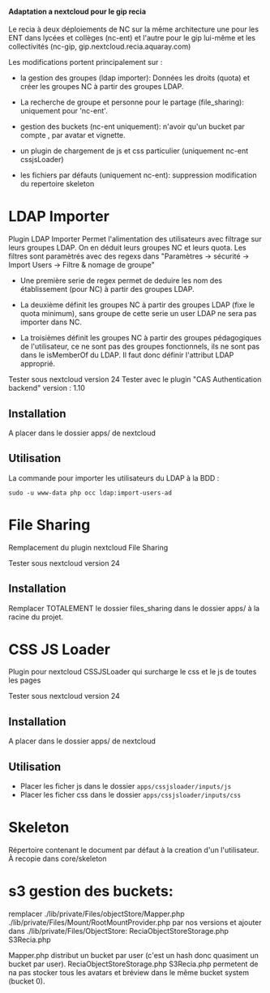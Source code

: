 #### Adaptation a nextcloud pour le gip recia

Le recia à deux déploiements de NC sur la même architecture une pour les
ENT dans lycées et collèges (nc-ent) et l'autre pour le gip lui-même et les collectivités (nc-gip, gip.nextcloud.recia.aquaray.com) 


Les modifications portent principalement sur :
- la gestion des groupes (ldap importer):
Données les droits (quota) et créer les groupes NC à partir des groupes LDAP.

- La recherche de groupe et personne pour le partage (file_sharing):
uniquement pour 'nc-ent'.

- gestion des buckets (nc-ent uniquement):
n'avoir qu'un bucket par compte , par avatar et vignette.

- un plugin de chargement de js et css particulier (uniquement nc-ent cssjsLoader)

- les fichiers par défauts (uniquement nc-ent):
suppression modification du repertoire skeleton


# LDAP Importer

Plugin LDAP Importer
Permet l'alimentation des utilisateurs avec filtrage sur leurs groupes LDAP.
On en déduit leurs groupes NC et leurs quota.
Les filtres sont paramètrés avec des regexs dans "Paramètres -> sécurité -> Import Users -> Filtre & nomage de groupe"

- Une première serie de regex permet de deduire les nom des établissement (pour NC) à partir des groupes LDAP.
- La deuxième définit les groupes NC à partir des groupes LDAP (fixe le quota minimum),
sans groupe de cette serie un user LDAP ne sera pas importer dans NC.

- La troisièmes définit les groupes NC à partir des groupes pédagogiques de l'utilisateur, ce ne sont pas des groupes fonctionnels, ils  ne sont pas dans le isMemberOf du LDAP.
Il faut donc définir l'attribut LDAP approprié. 
  
Tester sous nextcloud version 24
Tester avec le plugin "CAS Authentication backend" version : 1.10

## Installation

A placer dans le dossier apps/ de nextcloud

## Utilisation

La commande pour importer les utilisateurs du LDAP à la BDD :

```
sudo -u www-data php occ ldap:import-users-ad
```

# File Sharing

Remplacement du plugin nextcloud File Sharing

Tester sous nextcloud version 24

## Installation

Remplacer TOTALEMENT le dossier files_sharing dans le dossier apps/ à la racine du projet.


# CSS JS Loader

Plugin pour nextcloud CSSJSLoader qui surcharge le css et le js de toutes les pages

Tester sous nextcloud version 24

## Installation

A placer dans le dossier apps/ de nextcloud

## Utilisation

- Placer les ficher js dans le dossier `apps/cssjsloader/inputs/js`
- Placer les ficher css dans le dossier `apps/cssjsloader/inputs/css`


# Skeleton

Répertoire contenant le document par défaut à la creation d'un l'utilisateur.
À recopie dans core/skeleton


# s3 gestion des buckets:
remplacer  	./lib/private/Files/objectStore/Mapper.php
			./lib/private/Files/Mount/RootMountProvider.php
par nos versions
et  ajouter dans ./lib/private/Files/ObjectStore:
	ReciaObjectStoreStorage.php  S3Recia.php

Mapper.php distribut un bucket par user (c'est un hash donc quasiment un bucket par user).
ReciaObjectStoreStorage.php  S3Recia.php permetent de na pas stocker tous les avatars et bréview dans le même bucket system (bucket 0).
